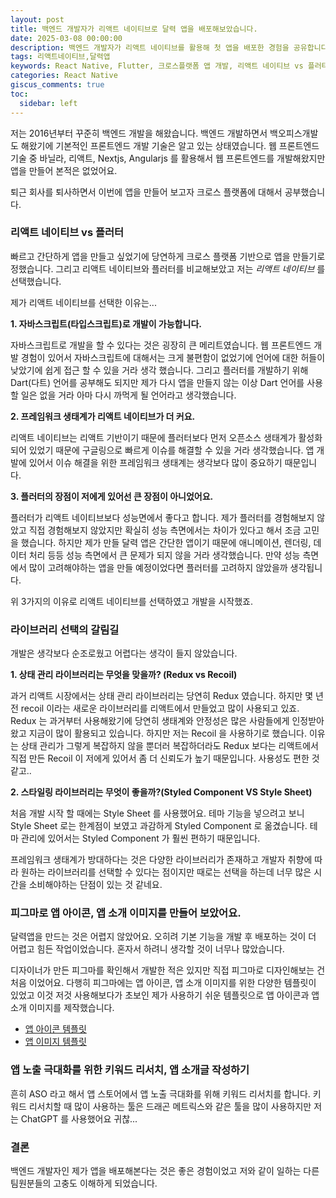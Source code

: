 ```yaml
---
layout: post
title: 백엔드 개발자가 리액트 네이티브로 달력 앱을 배포해보았습니다.
date: 2025-03-08 00:00:00
description: 백엔드 개발자가 리액트 네이티브를 활용해 첫 앱을 배포한 경험을 공유합니다. 리액트 네이티브 vs 플러터 비교, 상태 관리, 스타일링, ASO 키워드 리서치까지!
tags: 리액트네이티브,달력앱
keywords: React Native, Flutter, 크로스플랫폼 앱 개발, 리액트 네이티브 vs 플러터, 백엔드 개발자 앱 개발, React Native 상태 관리, Recoil vs Redux, Styled Component, 앱 개발 과정, 앱 배포 경험, 앱스토어 최적화(ASO), 앱 키워드 리서치, 피그마 앱 디자인, 앱 아이콘 제작, 앱 소개 이미지, iOS 앱 개발, Android 앱 개발, React Native 라이브러리 선택, 개발자 앱 출시, 앱스토어 마케팅
categories: React Native
giscus_comments: true
toc:
  sidebar: left
---
```


저는 2016년부터 꾸준히 백엔드 개발을 해왔습니다. 백엔드 개발하면서 백오피스개발도 해왔기에 기본적인 프론트엔드 개발 기술은 알고 있는 상태였습니다.
웹 프론트엔드 기술 중 바닐라, 리액트, Nextjs, Angularjs 를 활용해서 웹 프론트엔드를 개발해왔지만 앱을 만들어 본적은 없었어요.

퇴근 회사를 퇴사하면서 이번에 앱을 만들어 보고자 크로스 플랫폼에 대해서 공부했습니다.

### 리액트 네이티브 vs 플러터

빠르고 간단하게 앱을 만들고 싶었기에 당연하게 크로스 플랫폼 기반으로 앱을 만들기로 정했습니다.
그리고 리액트 네이티브와 플러터를 비교해보았고 저는 _리액트 네이티브_ 를 선택했습니다.

제가 리액트 네이티브를 선택한 이유는...

**1. 자바스크립트(타입스크립트)로 개발이 가능합니다.**

자바스크립트로 개발을 할 수 있다는 것은 굉장히 큰 메리트였습니다. 웹 프론트엔드 개발 경험이 있어서 자바스크립트에 대해서는 크게 불편함이 없었기에 언어에 대한 허들이 낮았기에 쉽게 접근 할 수 있을 거라 생각 했습니다.
그리고 플러터를 개발하기 위해 Dart(다트) 언어를 공부해도 되지만 제가 다시 앱을 만들지 않는 이상 Dart 언어를 사용할 일은 없을 거라 아마 다시 까먹게 될 언어라고 생각했습니다.

**2. 프레임워크 생태계가 리액트 네이티브가 더 커요.**

리액트 네이티브는 리액트 기반이기 때문에 플러터보다 먼저 오픈소스 생태계가 활성화 되어 있었기 때문에 구글링으로 빠르게 이슈를 해결할 수 있을 거라 생각했습니다. 앱 개발에 있어서 이슈 해결을 위한 프레임워크 생태계는 생각보다 많이 중요하기 때문입니다.

**3. 플러터의 장점이 저에게 있어선 큰 장점이 아니었어요.**

플러터가 리액트 네이티브보다 성능면에서 좋다고 합니다. 제가 플러터를 경험해보지 않았고 직접 경험해보지 않았지만 확실히 성능 측면에서는 차이가 있다고 해서 조금 고민을 했습니다. 하지만 제가 만들 달력 앱은 간단한 앱이기 때문에 애니메이션, 렌더링, 데이터 처리 등등 성능 측면에서 큰 문제가 되지 않을 거라 생각했습니다. 만약 성능 측면에서 많이 고려해야하는 앱을 만들 예정이었다면 플러터를 고려하지 않았을까 생각됩니다.

위 3가지의 이유로 리액트 네이티브를 선택하였고 개발을 시작했죠.

### 라이브러리 선택의 갈림길

개발은 생각보다 순조로웠고 어렵다는 생각이 들지 않았습니다.

**1. 상태 관리 라이브러리는 무엇을 맞을까? (Redux vs Recoil)**

과거 리액트 시장에서는 상태 관리 라이브러리는 당연히 Redux 였습니다. 하지만 몇 년전 recoil 이라는 새로운 라이브러리를 리액트에서 만들었고 많이 사용되고 있죠. Redux 는 과거부터 사용해왔기에 당연히 생태계와 안정성은 많은 사람들에게 인정받아왔고 지금이 많이 활용되고 있습니다. 하지만 저는 Recoil 을 사용하기로 했습니다. 이유는 상태 관리가 그렇게 복잡하지 않을 뿐더러 복잡하더라도 Redux 보다는 리액트에서 직접 만든 Recoil 이 저에게 있어서 좀 더 신뢰도가 높기 때문입니다. 사용성도 편한 것 같고..

**2. 스타일링 라이브러리는 무엇이 좋을까?(Styled Component VS Style Sheet)**

처음 개발 시작 할 때에는 Style Sheet 를 사용했어요. 테마 기능을 넣으려고 보니 Style Sheet 로는 한계점이 보였고 과감하게 Styled Component 로 옮겼습니다. 테마 관리에 있어서는 Styled Component 가 훨씬 편하기 때문입니다.

프레임워크 생태계가 방대하다는 것은 다양한 라이브러리가 존재하고 개발자 취향에 따라 원하는 라이브러리를 선택할 수 있다는 점이지만 때로는 선택을 하는데 너무 많은 시간을 소비해야하는 단점이 있는 것 같네요.

### 피그마로 앱 아이콘, 앱 소개 이미지를 만들어 보았어요.

달력앱을 만드는 것은 어렵지 않았어요. 오히려 기본 기능을 개발 후 배포하는 것이 더 어렵고 힘든 작업이었습니다. 혼자서 하려니 생각할 것이 너무나 많았습니다.

디자이너가 만든 피그마를 확인해서 개발한 적은 있지만 직접 피그마로 디자인해보는 건 처음 이었어요.
다행히 피그마에는 앱 아이콘, 앱 소개 이미지를 위한 다양한 템플릿이 있었고 이것 저것 사용해보다가 초보인 제가 사용하기 쉬운 템플릿으로 앱 아이콘과 앱 소개 이미지를 제작했습니다.

- [앱 아이콘 템플릿](<https://www.figma.com/design/6VPVTMzVb65jwiyOQhIKLC/App-Icon-Toolkit---iOS%2FmacOS%2FAndroid-(Community)?m=auto&t=8rs8r8NsRwi6oqMx-6>)
- [앱 이미지 템플릿](<https://www.figma.com/design/P9dmo9eVszzV8Ej0HXXsNI/App-Store-Screenshot-Template-(Community)?m=auto&t=MNR6nfA6x2cdmcr5-6>)

### 앱 노출 극대화를 위한 키워드 리서치, 앱 소개글 작성하기

흔히 ASO 라고 해서 앱 스토어에서 앱 노출 극대화를 위해 키워드 리서치를 합니다.
키워드 리서치할 때 많이 사용하는 툴은 드래곤 메트릭스와 같은 툴을 많이 사용하지만 저는 ChatGPT 를 사용했어요 귀찮...

### 결론

백엔드 개발자인 제가 앱을 배포해본다는 것은 좋은 경험이었고 저와 같이 일하는 다른 팀원분들의 고충도 이해하게 되었습니다.

